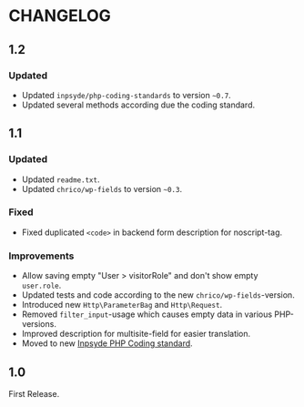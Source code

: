 # CHANGELOG


## 1.2

### Updated
- Updated `inpsyde/php-coding-standards` to version `~0.7`.
- Updated several methods according due the coding standard.

## 1.1

### Updated
- Updated `readme.txt`.
- Updated `chrico/wp-fields` to version `~0.3`.

### Fixed
- Fixed duplicated `<code>` in backend form description for noscript-tag.

### Improvements
- Allow saving empty "User > visitorRole" and don't show empty `user.role`.
- Updated tests and code according to the new `chrico/wp-fields`-version.
- Introduced new `Http\ParameterBag` and `Http\Request`.
- Removed `filter_input`-usage which causes empty data in various PHP-versions.
- Improved description for multisite-field for easier translation.
- Moved to new [Inpsyde PHP Coding standard](https://github.com/inpsyde/php-coding-standards).

## 1.0

First Release.
